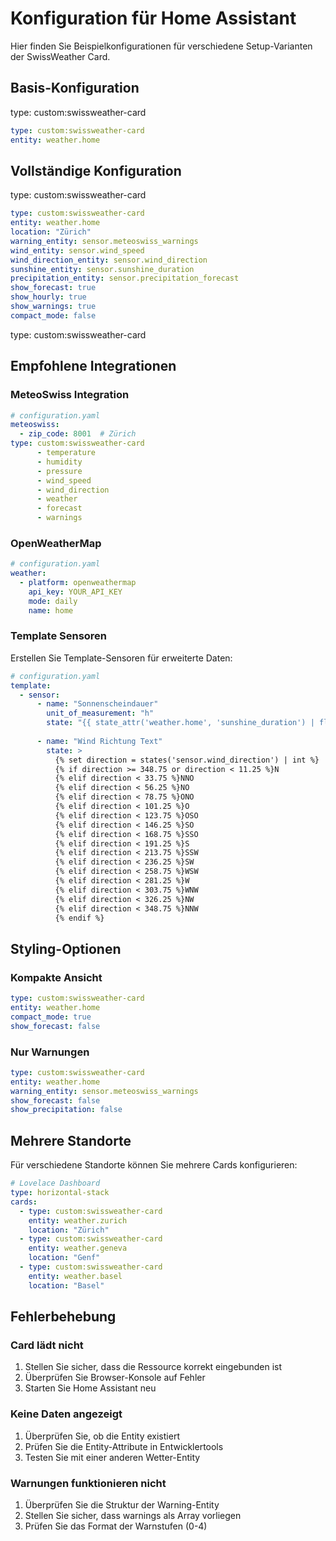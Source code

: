 # Konfiguration für Home Assistant

Hier finden Sie Beispielkonfigurationen für verschiedene Setup-Varianten der SwissWeather Card.

## Basis-Konfiguration

type: custom:swissweather-card

```yaml
type: custom:swissweather-card
entity: weather.home
```

## Vollständige Konfiguration

type: custom:swissweather-card

```yaml
type: custom:swissweather-card
entity: weather.home
location: "Zürich"
warning_entity: sensor.meteoswiss_warnings
wind_entity: sensor.wind_speed
wind_direction_entity: sensor.wind_direction  
sunshine_entity: sensor.sunshine_duration
precipitation_entity: sensor.precipitation_forecast
show_forecast: true
show_hourly: true
show_warnings: true
compact_mode: false
```
type: custom:swissweather-card
## Empfohlene Integrationen

### MeteoSwiss Integration
```yaml
# configuration.yaml
meteoswiss:
  - zip_code: 8001  # Zürich
type: custom:swissweather-card
      - temperature
      - humidity
      - pressure
      - wind_speed
      - wind_direction
      - weather
      - forecast
      - warnings
```

### OpenWeatherMap
```yaml
# configuration.yaml  
weather:
  - platform: openweathermap
    api_key: YOUR_API_KEY
    mode: daily
    name: home
```

### Template Sensoren

Erstellen Sie Template-Sensoren für erweiterte Daten:

```yaml
# configuration.yaml
template:
  - sensor:
      - name: "Sonnenscheindauer"
        unit_of_measurement: "h"
        state: "{{ state_attr('weather.home', 'sunshine_duration') | float }}"
      
      - name: "Wind Richtung Text"
        state: >
          {% set direction = states('sensor.wind_direction') | int %}
          {% if direction >= 348.75 or direction < 11.25 %}N
          {% elif direction < 33.75 %}NNO
          {% elif direction < 56.25 %}NO
          {% elif direction < 78.75 %}ONO
          {% elif direction < 101.25 %}O
          {% elif direction < 123.75 %}OSO
          {% elif direction < 146.25 %}SO
          {% elif direction < 168.75 %}SSO
          {% elif direction < 191.25 %}S
          {% elif direction < 213.75 %}SSW
          {% elif direction < 236.25 %}SW
          {% elif direction < 258.75 %}WSW
          {% elif direction < 281.25 %}W
          {% elif direction < 303.75 %}WNW
          {% elif direction < 326.25 %}NW
          {% elif direction < 348.75 %}NNW
          {% endif %}
```

## Styling-Optionen

### Kompakte Ansicht
```yaml
type: custom:swissweather-card
entity: weather.home
compact_mode: true
show_forecast: false
```

### Nur Warnungen
```yaml
type: custom:swissweather-card
entity: weather.home
warning_entity: sensor.meteoswiss_warnings
show_forecast: false
show_precipitation: false
```

## Mehrere Standorte

Für verschiedene Standorte können Sie mehrere Cards konfigurieren:

```yaml
# Lovelace Dashboard
type: horizontal-stack
cards:
  - type: custom:swissweather-card
    entity: weather.zurich
    location: "Zürich"
  - type: custom:swissweather-card
    entity: weather.geneva
    location: "Genf"
  - type: custom:swissweather-card
    entity: weather.basel
    location: "Basel"
```

## Fehlerbehebung

### Card lädt nicht
1. Stellen Sie sicher, dass die Ressource korrekt eingebunden ist
2. Überprüfen Sie Browser-Konsole auf Fehler
3. Starten Sie Home Assistant neu

### Keine Daten angezeigt
1. Überprüfen Sie, ob die Entity existiert
2. Prüfen Sie die Entity-Attribute in Entwicklertools
3. Testen Sie mit einer anderen Wetter-Entity

### Warnungen funktionieren nicht
1. Überprüfen Sie die Struktur der Warning-Entity
2. Stellen Sie sicher, dass warnings als Array vorliegen
3. Prüfen Sie das Format der Warnstufen (0-4)
